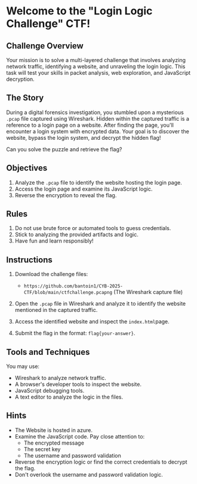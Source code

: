 # Welcome to the "Login Logic Challenge" CTF!

## Challenge Overview
Your mission is to solve a multi-layered challenge that involves analyzing network traffic, identifying a website, and unraveling the login logic. This task will test your skills in packet analysis, web exploration, and JavaScript decryption.

## The Story
During a digital forensics investigation, you stumbled upon a mysterious `.pcap` file captured using Wireshark. Hidden within the captured traffic is a reference to a login page on a website. After finding the page, you'll encounter a login system with encrypted data. Your goal is to discover the website, bypass the login system, and decrypt the hidden flag!

Can you solve the puzzle and retrieve the flag?

## Objectives
1. Analyze the `.pcap` file to identify the website hosting the login page.
2. Access the login page and examine its JavaScript logic.
3. Reverse the encryption to reveal the flag.

## Rules
1. Do not use brute force or automated tools to guess credentials.
2. Stick to analyzing the provided artifacts and logic.
3. Have fun and learn responsibly!

## Instructions
1. Download the challenge files:
    - `https://github.com/bantoin1/CYB-2025-CTF/blob/main/ctfchallenge.pcapng` (The Wireshark capture file)
2. Open the `.pcap` file in Wireshark and analyze it to identify the website mentioned in the captured traffic.

3. Access the identified website and inspect the `index.html`page.

4. Submit the flag in the format: `flag{your-answer}`.


## Tools and Techniques
You may use:
- Wireshark to analyze network traffic.
- A browser's developer tools to inspect the website.
- JavaScript debugging tools.
- A text editor to analyze the logic in the files.

## Hints
- The Website is hosted in azure. 
- Examine the JavaScript code. Pay close attention to:
    - The encrypted message
    - The secret key
    - The username and password validation
- Reverse the encryption logic or find the correct credentials to decrypt the flag.
- Don't overlook the username and password validation logic.
